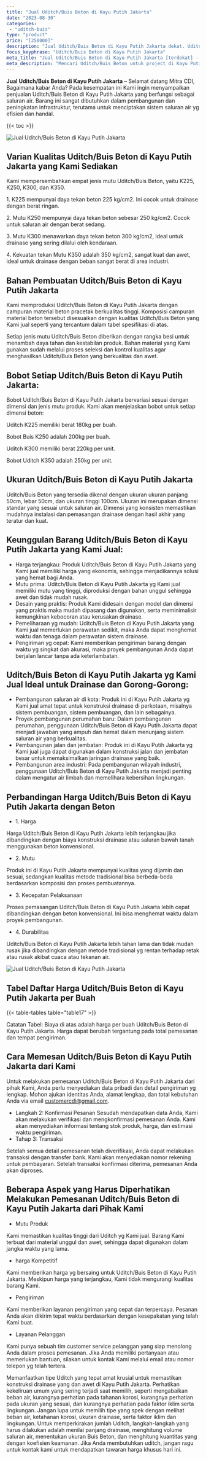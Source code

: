 ```yaml
---
title: "Jual Uditch/Buis Beton di Kayu Putih Jakarta"
date: "2023-08-30"
categories:
 - "uditch-buis"
type: "product"
price: "[250000]"
description: "Jual Uditch/Buis Beton di Kayu Putih Jakarta dekat. Uditch/Buis Beton ini umumnya diaplikasaikan dalam proyek konstruksi sebagai saluran pembuangan yang handal dan optimal. Hubungi kami untuk mendapatkan lebih lanjut."
focus_keyphrase: "Uditch/Buis Beton di Kayu Putih Jakarta"
meta_title: "Jual Uditch/Buis Beton di Kayu Putih Jakarta [terdekat] - CDI"
meta_description: "Mencari Uditch/Buis Beton untuk project di Kayu Putih Jakarta? Kami memiliki Uditch/Buis Beton yang berkualitas untuk infrastruktur drainase. Segera dapatkan penawaran terbaik sekarang."
---
```


**Jual Uditch/Buis Beton di Kayu Putih Jakarta** – Selamat datang Mitra CDI, Bagaimana kabar Anda? Pada kesempatan ini Kami ingin menyampaikan penjualan Uditch/Buis Beton di Kayu Putih Jakarta yang berfungsi sebagai saluran air. Barang ini sangat dibutuhkan dalam pembangunan dan peningkatan infrastruktur, terutama untuk menciptakan sistem saluran air yg efisien dan handal.

{{< toc >}}

![Jual Uditch/Buis Beton di Kayu Putih Jakarta](/images/uditch-buis/uditch-beton-27.jpg)

## Varian Kualitas Uditch/Buis Beton di Kayu Putih Jakarta yang Kami Sediakan

Kami mempersembahkan empat jenis mutu Uditch/Buis Beton, yaitu K225, K250, K300, dan K350.

1\. K225 mempunyai daya tekan beton 225 kg/cm2. Ini cocok untuk drainase dengan berat ringan.

2\. Mutu K250 mempunyai daya tekan beton sebesar 250 kg/cm2. Cocok untuk saluran air dengan berat sedang.

3\. Mutu K300 menawarkan daya tekan beton 300 kg/cm2, ideal untuk drainase yang sering dilalui oleh kendaraan.

4\. Kekuatan tekan Mutu K350 adalah 350 kg/cm2, sangat kuat dan awet, ideal untuk drainase dengan beban sangat berat di area industri.

## Bahan Pembuatan Uditch/Buis Beton di Kayu Putih Jakarta

Kami memproduksi Uditch/Buis Beton di Kayu Putih Jakarta dengan campuran material beton pracetak berkualitas tinggi. Komposisi campuran material beton tersebut disesuaikan dengan kualitas Uditch/Buis Beton yang Kami jual seperti yang tercantum dalam tabel spesifikasi di atas.

Setiap jenis mutu Uditch/Buis Beton diberikan dengan rangka besi untuk menambah daya tahan dan kestabilan produk. Bahan material yang Kami gunakan sudah melalui proses seleksi dan kontrol kualitas agar menghasilkan Uditch/Buis Beton yang berkualitas dan awet.

## Bobot Setiap Uditch/Buis Beton di Kayu Putih Jakarta:

Bobot Uditch/Buis Beton di Kayu Putih Jakarta bervariasi sesuai dengan dimensi dan jenis mutu produk. Kami akan menjelaskan bobot untuk setiap dimensi beton:

Uditch K225 memiliki berat 180kg per buah.

Bobot Buis K250 adalah 200kg per buah.

Uditch K300 memiliki berat 220kg per unit.

Bobot Uditch K350 adalah 250kg per unit.

## Ukuran Uditch/Buis Beton di Kayu Putih Jakarta

Uditch/Buis Beton yang tersedia dikenal dengan ukuran ukuran panjang 50cm, lebar 50cm, dan ukuran tinggi 100cm. Ukuran ini merupakan dimensi standar yang sesuai untuk saluran air. Dimensi yang konsisten memastikan mudahnya instalasi dan pemasangan drainase dengan hasil akhir yang teratur dan kuat.

## Keunggulan Barang Uditch/Buis Beton di Kayu Putih Jakarta yang Kami Jual:

*   Harga terjangkau: Produk Uditch/Buis Beton di Kayu Putih Jakarta yang Kami jual memiliki harga yang ekonomis, sehingga menjadikannya solusi yang hemat bagi Anda.
*   Mutu prima: Uditch/Buis Beton di Kayu Putih Jakarta yg Kami jual memiliki mutu yang tinggi, diproduksi dengan bahan unggul sehingga awet dan tidak mudah rusak.
*   Desain yang praktis: Produk Kami didesain dengan model dan dimensi yang praktis maka mudah dipasang dan digunakan, serta meminimalisir kemungkinan kebocoran atau kerusakan drainase.
*   Pemeliharaan yg mudah: Uditch/Buis Beton di Kayu Putih Jakarta yang Kami jual memerlukan perawatan sedikit, maka Anda dapat menghemat waktu dan tenaga dalam perawatan sistem drainase.
*   Pengiriman yg cepat: Kami memberikan pengiriman barang dengan waktu yg singkat dan akurasi, maka proyek pembangunan Anda dapat berjalan lancar tanpa ada keterlambatan.

## Uditch/Buis Beton di Kayu Putih Jakarta yg Kami Jual Ideal untuk Drainase dan Gorong-Gorong:

*   Pembangunan saluran air di kota: Produk ini di Kayu Putih Jakarta yg Kami jual amat tepat untuk konstruksi drainase di perkotaan, misalnya sistem pembuangan, sistem pembuangan, dan lain sebagainya.
*   Proyek pembangunan perumahan baru: Dalam pembangunan perumahan, penggunaan Uditch/Buis Beton di Kayu Putih Jakarta dapat menjadi jawaban yang ampuh dan hemat dalam menunjang sistem saluran air yang berkualitas.
*   Pembangunan jalan dan jembatan: Produk ini di Kayu Putih Jakarta yg Kami jual juga dapat digunakan dalam konstruksi jalan dan jembatan besar untuk memaksimalkan jaringan drainase yang baik.
*   Pembangunan area industri: Pada pembangunan wilayah industri, penggunaan Uditch/Buis Beton di Kayu Putih Jakarta menjadi penting dalam mengatur air limbah dan memelihara kebersihan lingkungan.

## Perbandingan Harga Uditch/Buis Beton di Kayu Putih Jakarta dengan Beton

*   1\. Harga

Harga Uditch/Buis Beton di Kayu Putih Jakarta lebih terjangkau jika dibandingkan dengan biaya konstruksi drainase atau saluran bawah tanah menggunakan beton konvensional.
*   2\. Mutu

Produk ini di Kayu Putih Jakarta mempunyai kualitas yang dijamin dan sesuai, sedangkan kualitas metode tradisional bisa berbeda-beda berdasarkan komposisi dan proses pembuatannya.
*   3\. Kecepatan Pelaksanaan

Proses pemasangan Uditch/Buis Beton di Kayu Putih Jakarta lebih cepat dibandingkan dengan beton konvensional. Ini bisa menghemat waktu dalam proyek pembangunan.
*   4\. Durabilitas

Uditch/Buis Beton di Kayu Putih Jakarta lebih tahan lama dan tidak mudah rusak jika dibandingkan dengan metode tradisional yg rentan terhadap retak atau rusak akibat cuaca atau tekanan air.

![Jual Uditch/Buis Beton di Kayu Putih Jakarta](/images/uditch-buis/buis-beton-17.jpg)

## Tabel Daftar Harga Uditch/Buis Beton di Kayu Putih Jakarta per Buah

{{< table-tables table="table17" >}}

Catatan Tabel: Biaya di atas adalah harga per buah Uditch/Buis Beton di Kayu Putih Jakarta. Harga dapat berubah tergantung pada total pemesanan dan tempat pengiriman.

## Cara Memesan Uditch/Buis Beton di Kayu Putih Jakarta dari Kami

Untuk melakukan pemesanan Uditch/Buis Beton di Kayu Putih Jakarta dari pihak Kami, Anda perlu menyediakan data pribadi dan detail pengiriman yg lengkap. Mohon ajukan identitas Anda, alamat lengkap, dan total kebutuhan Anda via email customercdi@gmail.com.
*   Langkah 2: Konfirmasi Pesanan
Sesudah mendapatkan data Anda, Kami akan melakukan verifikasi dan mengkonfirmasi pemesanan Anda. Kami akan menyediakan informasi tentang stok produk, harga, dan estimasi waktu pengiriman.
*   Tahap 3: Transaksi

Setelah semua detail pemesanan telah diverifikasi, Anda dapat melakukan transaksi dengan transfer bank. Kami akan menyediakan nomor rekening untuk pembayaran. Setelah transaksi konfirmasi diterima, pemesanan Anda akan diproses.

## Beberapa Aspek yang Harus Diperhatikan Melakukan Pemesanan Uditch/Buis Beton di Kayu Putih Jakarta dari Pihak Kami

*   Mutu Produk

Kami memastikan kualitas tinggi dari Uditch yg Kami jual. Barang Kami terbuat dari material unggul dan awet, sehingga dapat digunakan dalam jangka waktu yang lama.
*   harga Kompetitif

Kami memberikan harga yg bersaing untuk Uditch/Buis Beton di Kayu Putih Jakarta. Meskipun harga yang terjangkau, Kami tidak mengurangi kualitas barang Kami.
*   Pengiriman

Kami memberikan layanan pengiriman yang cepat dan terpercaya. Pesanan Anda akan dikirim tepat waktu berdasarkan dengan kesepakatan yang telah Kami buat.
*   Layanan Pelanggan

Kami punya sebuah tim customer service pelanggan yang siap menolong Anda dalam proses pemesanan. Jika Anda memiliki pertanyaan atau memerlukan bantuan, silakan untuk kontak Kami melalui email atau nomor telepon yg telah tertera.

Memanfaatkan tipe Uditch yang tepat amat krusial untuk memastikan konstruksi drainase yang dan awet di Kayu Putih Jakarta. Perhatikan kekeliruan umum yang sering terjadi saat memilih, seperti mengabaikan beban air, kurangnya perhatian pada tahanan korosi, kurangnya perhatian pada ukuran yang sesuai, dan kurangnya perhatian pada faktor iklim serta lingkungan. Jangan lupa untuk memilih tipe yang spek dengan melihat beban air, ketahanan korosi, ukuran drainase, serta faktor iklim dan lingkungan. Untuk memperkirakan jumlah Uditch, langkah-langkah yang harus dilakukan adalah menilai panjang drainase, menghitung volume saluran air, menentukan ukuran Buis Beton, dan menghitung kuantitas yang dengan koefisien keamanan. Jika Anda membutuhkan uditch, jangan ragu untuk kontak kami untuk mendapatkan tawaran harga khusus hari ini.